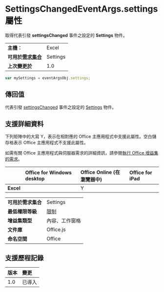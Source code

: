 

# SettingsChangedEventArgs.settings 屬性
取得代表引發 **settingsChanged** 事件之設定的 **Settings** 物件。

|||
|:-----|:-----|
|**主機︰**|Excel|
|**可用於[需求集合](../../docs/overview/specify-office-hosts-and-api-requirements.md)**|Settings|
|**上次變更於**|1.0|

```js
var mySettings = eventArgsObj.settings;
```


## 傳回值

代表引發 [settingsChanged](../../reference/shared/document.settings.md) 事件之設定的 [Settings](../../reference/shared/settings.settingschangedevent.md) 物件。


## 支援詳細資料


下列矩陣中的大寫 Y，表示在相對應的 Office 主應用程式中支援此屬性。空白儲存格表示 Office 主應用程式不支援此屬性。

如需有關 Office 主應用程式與伺服器需求的詳細資訊，請參閱[執行 Office 增益集的需求](../../docs/overview/requirements-for-running-office-add-ins.md)。



||**Office for Windows desktop**|**Office Online (在瀏覽器中)**|**Office for iPad**|
|:-----|:-----|:-----|:-----|
|**Excel**||Y||

|||
|:-----|:-----|
|**可用於需求集合**|Settings|
|**最低權限等級**|[限制](../../docs/develop/requesting-permissions-for-api-use-in-content-and-task-pane-add-ins.md)|
|**增益集類型**|內容、工作窗格|
|**文件庫**|Office.js|
|**命名空間**|Office|

## 支援歷程記錄




|**版本**|**變更**|
|:-----|:-----|
|1.0|已導入|

